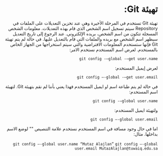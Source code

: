 <div dir="rtl" styyle="text-align:right">

# تهيئة Git:

تهيئة Git تستخدم في المرحلة الأخيرة وهي عند تخزين التعديلات على الملفات في Repository سيتم تسجيل اسم الشخص الذي قام بهذه التعديلات. معلومات الشخص المسجلة تتكون من اسم الشخص، بريده الإلكتروني.
عند الرجوع إلى تاريخ التعديل سيظهر اسم الشخص مع بريده والملفات التي قام بالتعديل عليها.
في حالة لم يتم تهيئة Git فإنها ستستخدم المعلومات الافتراضية والتي سيتم استخراجها من الجهاز الخاص بالمستخدم.
لعرض اسم المستخدم نستخدم الامر:

`git config -–global -–get user.name`

لعرض إيميل المستخدم:

`git config –-global -–get user.email`

في حالة لم يتم طباعة اسم او ايميل المستخدم فهذا يعني بأننا لم نقم بتهيئة Git.
لتهيئة اسم المستخدم:

`git config -–global user.name`

ولتهيئة ايميل المستخدم:

`git config –-global user.email`

اما في حال وجود مسافة في اسم المستخدم نستخدم علامة التنصيص "" لوضع الاسم بداخلها. مثال:

`git config –-global user.name “Mutaz Alajlan”`
`git config –-global user.email MutazAlajlan@tuwaiq.edu.sa`



</div>